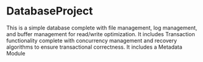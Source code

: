 # DatabaseProject

This is a simple database complete with file management, log management, and buffer management for read/write optimization.
It includes Transaction functionality complete with concurrency management and recovery algorithms to ensure transactional correctness.
It includes a Metadata Module
